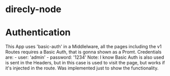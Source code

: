 # direcly-node

# Authentication
This App uses 'basic-auth' in a Middlelware, all the pages including the v1 Routes requires a Basic Auth, that is gonna shown as a Promt. 
    Credentials are:
    - user: 'admin'
    - password: '1234'
Note: I know Basic Auth is also used is sent in the Headers, but in this case is used to visit the page, but works if it's injected in the route. Was implemented just to show the functionality.
